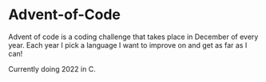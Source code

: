 # Advent-of-Code
Advent of code is a coding challenge that takes place in December of every year. Each year I pick a language I want to improve on and get as far as I can!

Currently doing 2022 in C.
